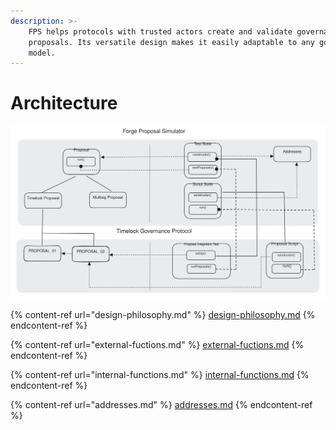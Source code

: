 ```yaml
---
description: >-
    FPS helps protocols with trusted actors create and validate governance
    proposals. Its versatile design makes it easily adaptable to any governance
    model.
---
```


# Architecture

<img src="../../.gitbook/assets/file.excalidraw.svg" alt="FPS design architecture" class="gitbook-drawing">

{% content-ref url="design-philosophy.md" %}
[design-philosophy.md](design-philosophy.md)
{% endcontent-ref %}

{% content-ref url="external-fuctions.md" %}
[external-fuctions.md](external-fuctions.md)
{% endcontent-ref %}

{% content-ref url="internal-functions.md" %}
[internal-functions.md](internal-functions.md)
{% endcontent-ref %}

{% content-ref url="addresses.md" %}
[addresses.md](addresses.md)
{% endcontent-ref %}
